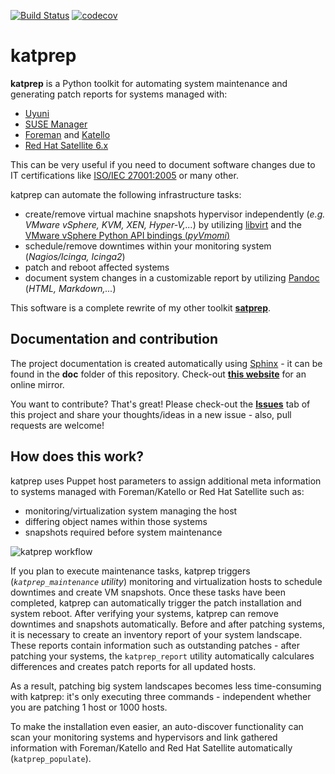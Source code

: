 [![Build Status](https://travis-ci.org/stdevel/katprep.svg?branch=master)](https://travis-ci.org/stdevel/katprep)
[![codecov](https://codecov.io/gh/stdevel/katprep/branch/master/graph/badge.svg)](https://codecov.io/gh/stdevel/katprep)

# katprep

**katprep** is a Python toolkit for automating system maintenance and generating patch reports for systems managed with:

- [Uyuni](https://uyuni-project.org/)
- [SUSE Manager](https://www.suse.com/products/suse-manager/)
- [Foreman](http://www.theforeman.org/) and [Katello](http://www.katello.org/)
- [Red Hat Satellite 6.x](http://www.redhat.com/products/enterprise-linux/satellite/)

This can be very useful if you need to document software changes due to IT certifications like [ISO/IEC 27001:2005](http://en.wikipedia.org/wiki/ISO/IEC_27001:2005) or many other.

katprep can automate the following infrastructure tasks:

- create/remove virtual machine snapshots hypervisor independently (*e.g. VMware vSphere, KVM, XEN, Hyper-V,...*) by utilizing [libvirt](http://www.libvirt.org) and the [VMware vSphere Python API bindings (*pyVmomi*)](https://github.com/vmware/pyvmomi)
- schedule/remove downtimes within your monitoring system (*Nagios/Icinga, Icinga2*)
- patch and reboot affected systems
- document system changes in a customizable report by utilizing [Pandoc](https://pypi.python.org/pypi/pypandoc) (*HTML, Markdown,...*)
  
This software is a complete rewrite of my other toolkit [**satprep**](https://github.com/stdevel/satprep).

## Documentation and contribution

The project documentation is created automatically using [Sphinx](http://www.sphinx-doc.org) - it can be found in the **doc** folder of this repository. Check-out [**this website**](https://stdevel.github.io/katprep/) for an online mirror.

You want to contribute? That's great! Please check-out the [**Issues**](https://github.com/stdevel/katprep/issues) tab of this project and share your thoughts/ideas in a new issue - also, pull requests are welcome!

## How does this work?

katprep uses Puppet host parameters to assign additional meta information to systems managed with Foreman/Katello or Red Hat Satellite such as:

- monitoring/virtualization system managing the host
- differing object names within those systems
- snapshots required before system maintenance

![katprep workflow](https://raw.githubusercontent.com/stdevel/katprep/master/katprep_workflow.jpg "katprep workflow")

If you plan to execute maintenance tasks, katprep triggers (*`katprep_maintenance` utility*) monitoring and virtualization hosts to schedule downtimes and create VM snapshots. Once these tasks have been completed, katprep can automatically trigger the patch installation and system reboot. After verifying your systems, katprep can remove downtimes and snapshots automatically. Before and after patching systems, it is necessary to create an inventory report of your system landscape. These reports contain information such as outstanding patches - after patching your systems, the `katprep_report` utility automatically calculares differences and creates patch reports for all updated hosts.

As a result, patching big system landscapes becomes less time-consuming with katprep: it's only executing three commands - independent whether you are patching 1 host or 1000 hosts.

To make the installation even easier, an auto-discover functionality can scan your monitoring systems and hypervisors and link gathered information with Foreman/Katello and Red Hat Satellite automatically (``katprep_populate``).
